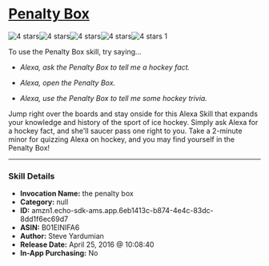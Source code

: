 # [Penalty Box](http://alexa.amazon.com/#skills/amzn1.echo-sdk-ams.app.6eb1413c-b874-4e4c-83dc-8dd1f6ec69d7)
![4 stars](../../images/ic_star_black_18dp_1x.png)![4 stars](../../images/ic_star_black_18dp_1x.png)![4 stars](../../images/ic_star_black_18dp_1x.png)![4 stars](../../images/ic_star_black_18dp_1x.png)![4 stars](../../images/ic_star_border_black_18dp_1x.png) 1

To use the Penalty Box skill, try saying...

* *Alexa, ask the Penalty Box to tell me a hockey fact.*

* *Alexa, open the Penalty Box.*

* *Alexa, use the Penalty Box to tell me some hockey trivia.*

Jump right over the boards and stay onside for this Alexa Skill that expands your knowledge and history of the sport of ice hockey. Simply ask Alexa for a hockey fact, and she'll saucer pass one right to you. Take a 2-minute minor for quizzing Alexa on hockey, and you may find yourself in the Penalty Box!

***

### Skill Details

* **Invocation Name:** the penalty box
* **Category:** null
* **ID:** amzn1.echo-sdk-ams.app.6eb1413c-b874-4e4c-83dc-8dd1f6ec69d7
* **ASIN:** B01EINIFA6
* **Author:** Steve Yardumian
* **Release Date:** April 25, 2016 @ 10:08:40
* **In-App Purchasing:** No
